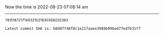 Now the time is 2022-08-23 07:08:14 am

---

<small>7815187217149321021830368232383</small>

```txt
Latest commit SHA is: b0d87f48f8c1e217aaee3989b096ed77ed7b31f7
```
